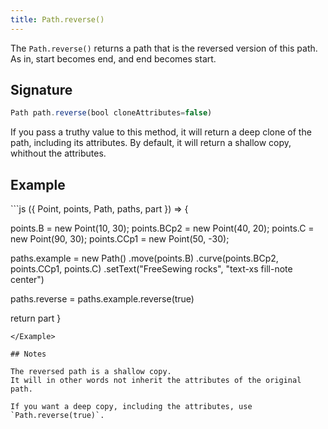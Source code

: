 ```yaml
---
title: Path.reverse()
---
```


The `Path.reverse()` returns a path that is the reversed version of this path.
As in, start becomes end, and end becomes start.

## Signature

```js
Path path.reverse(bool cloneAttributes=false)
```

If you pass a truthy value to this method, it will return a deep clone of the
path, including its attributes. By default, it will return a shallow
copy, whithout the attributes.

## Example


<Example caption="Example of the Path.reverse() method">
```js
({ Point, points, Path, paths, part }) => {

  points.B = new Point(10, 30);
  points.BCp2 = new Point(40, 20);
  points.C = new Point(90, 30);
  points.CCp1 = new Point(50, -30);
  
  paths.example = new Path()
    .move(points.B)
    .curve(points.BCp2, points.CCp1, points.C)
    .setText("FreeSewing rocks", "text-xs fill-note center")
  
  paths.reverse = paths.example.reverse(true)

  return part
}
```
</Example>

## Notes 

The reversed path is a shallow copy.
It will in other words not inherit the attributes of the original path.

If you want a deep copy, including the attributes, use `Path.reverse(true)`.


